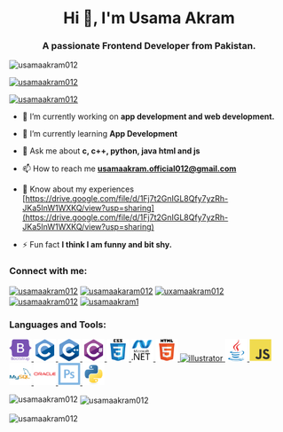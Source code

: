<h1 align="center">Hi 👋, I'm Usama Akram</h1>
<h3 align="center">A passionate Frontend Developer from Pakistan.</h3>

<p align="left"> <img src="https://komarev.com/ghpvc/?username=usamaakram012&label=Profile%20views&color=0e75b6&style=flat" alt="usamaakram012" /> </p>

<p align="left"> <a href="https://github.com/ryo-ma/github-profile-trophy"><img src="https://github-profile-trophy.vercel.app/?username=usamaakram012" alt="usamaakram012" /></a> </p>

<p align="left"> <a href="https://twitter.com/usamaakram012" target="blank"><img src="https://img.shields.io/twitter/follow/usamaakram012?logo=twitter&style=for-the-badge" alt="usamaakram012" /></a> </p>

- 🔭 I’m currently working on **app development and web development.**

- 🌱 I’m currently learning **App Development**

- 💬 Ask me about **c, c++, python, java html and js**

- 📫 How to reach me **usamaakram.official012@gmail.com**

- 📄 Know about my experiences [https://drive.google.com/file/d/1Fj7t2GnIGL8Qfy7yzRh-JKa5InW1WXKQ/view?usp=sharing](https://drive.google.com/file/d/1Fj7t2GnIGL8Qfy7yzRh-JKa5InW1WXKQ/view?usp=sharing)

- ⚡ Fun fact **I think I am funny and bit shy.**

<h3 align="left">Connect with me:</h3>
<p align="left">
<a href="https://twitter.com/usamaakram012" target="blank"><img align="center" src="https://raw.githubusercontent.com/rahuldkjain/github-profile-readme-generator/master/src/images/icons/Social/twitter.svg" alt="usamaakram012" height="30" width="40" /></a>
<a href="https://linkedin.com/in/usamaakaram012" target="blank"><img align="center" src="https://raw.githubusercontent.com/rahuldkjain/github-profile-readme-generator/master/src/images/icons/Social/linked-in-alt.svg" alt="usamaakaram012" height="30" width="40" /></a>
<a href="https://fb.com/uxamaakram012" target="blank"><img align="center" src="https://raw.githubusercontent.com/rahuldkjain/github-profile-readme-generator/master/src/images/icons/Social/facebook.svg" alt="uxamaakram012" height="30" width="40" /></a>
<a href="https://instagram.com/usamaakram012" target="blank"><img align="center" src="https://raw.githubusercontent.com/rahuldkjain/github-profile-readme-generator/master/src/images/icons/Social/instagram.svg" alt="usamaakram012" height="30" width="40" /></a>
<a href="https://www.behance.net/usamaakram1" target="blank"><img align="center" src="https://raw.githubusercontent.com/rahuldkjain/github-profile-readme-generator/master/src/images/icons/Social/behance.svg" alt="usamaakram1" height="30" width="40" /></a>
</p>

<h3 align="left">Languages and Tools:</h3>
<p align="left"> <a href="https://getbootstrap.com" target="_blank" rel="noreferrer"> <img src="https://raw.githubusercontent.com/devicons/devicon/master/icons/bootstrap/bootstrap-plain-wordmark.svg" alt="bootstrap" width="40" height="40"/> </a> <a href="https://www.cprogramming.com/" target="_blank" rel="noreferrer"> <img src="https://raw.githubusercontent.com/devicons/devicon/master/icons/c/c-original.svg" alt="c" width="40" height="40"/> </a> <a href="https://www.w3schools.com/cpp/" target="_blank" rel="noreferrer"> <img src="https://raw.githubusercontent.com/devicons/devicon/master/icons/cplusplus/cplusplus-original.svg" alt="cplusplus" width="40" height="40"/> </a> <a href="https://www.w3schools.com/cs/" target="_blank" rel="noreferrer"> <img src="https://raw.githubusercontent.com/devicons/devicon/master/icons/csharp/csharp-original.svg" alt="csharp" width="40" height="40"/> </a> <a href="https://www.w3schools.com/css/" target="_blank" rel="noreferrer"> <img src="https://raw.githubusercontent.com/devicons/devicon/master/icons/css3/css3-original-wordmark.svg" alt="css3" width="40" height="40"/> </a> <a href="https://dotnet.microsoft.com/" target="_blank" rel="noreferrer"> <img src="https://raw.githubusercontent.com/devicons/devicon/master/icons/dot-net/dot-net-original-wordmark.svg" alt="dotnet" width="40" height="40"/> </a> <a href="https://www.w3.org/html/" target="_blank" rel="noreferrer"> <img src="https://raw.githubusercontent.com/devicons/devicon/master/icons/html5/html5-original-wordmark.svg" alt="html5" width="40" height="40"/> </a> <a href="https://www.adobe.com/in/products/illustrator.html" target="_blank" rel="noreferrer"> <img src="https://www.vectorlogo.zone/logos/adobe_illustrator/adobe_illustrator-icon.svg" alt="illustrator" width="40" height="40"/> </a> <a href="https://www.java.com" target="_blank" rel="noreferrer"> <img src="https://raw.githubusercontent.com/devicons/devicon/master/icons/java/java-original.svg" alt="java" width="40" height="40"/> </a> <a href="https://developer.mozilla.org/en-US/docs/Web/JavaScript" target="_blank" rel="noreferrer"> <img src="https://raw.githubusercontent.com/devicons/devicon/master/icons/javascript/javascript-original.svg" alt="javascript" width="40" height="40"/> </a> <a href="https://www.mysql.com/" target="_blank" rel="noreferrer"> <img src="https://raw.githubusercontent.com/devicons/devicon/master/icons/mysql/mysql-original-wordmark.svg" alt="mysql" width="40" height="40"/> </a> <a href="https://www.oracle.com/" target="_blank" rel="noreferrer"> <img src="https://raw.githubusercontent.com/devicons/devicon/master/icons/oracle/oracle-original.svg" alt="oracle" width="40" height="40"/> </a> <a href="https://www.photoshop.com/en" target="_blank" rel="noreferrer"> <img src="https://raw.githubusercontent.com/devicons/devicon/master/icons/photoshop/photoshop-line.svg" alt="photoshop" width="40" height="40"/> </a> <a href="https://www.python.org" target="_blank" rel="noreferrer"> <img src="https://raw.githubusercontent.com/devicons/devicon/master/icons/python/python-original.svg" alt="python" width="40" height="40"/> </a> </p>

<p><img align="left" src="https://github-readme-stats.vercel.app/api/top-langs?username=usamaakram012&show_icons=true&locale=en&layout=compact" alt="usamaakram012" /></p>

<p>&nbsp;<img align="center" src="https://github-readme-stats.vercel.app/api?username=usamaakram012&show_icons=true&locale=en" alt="usamaakram012" /></p>

<p><img align="center" src="https://github-readme-streak-stats.herokuapp.com/?user=usamaakram012&" alt="usamaakram012" /></p>
